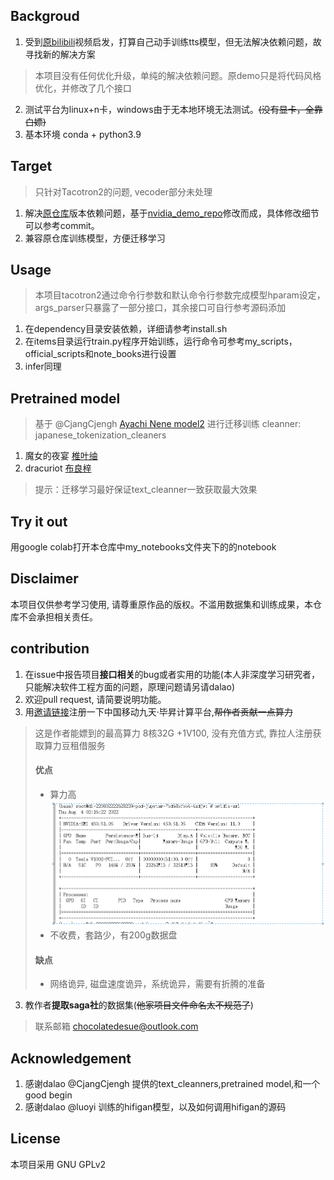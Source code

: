 ## Backgroud
1. 受到[原bilibili](https://www.bilibili.com/video/BV1rV4y177Z7?spm_id_from=333.999.0.0)视频启发，打算自己动手训练tts模型，但无法解决依赖问题，故寻找新的解决方案
> 本项目没有任何优化升级，单纯的解决依赖问题。原demo只是将代码风格优化，并修改了几个接口
2. 测试平台为linux+n卡，windows由于无本地环境无法测试。~~(没有显卡，全靠白嫖)~~
3. 基本环境 conda + python3.9


## Target
> 只针对Tacotron2的问题, vecoder部分未处理
1. 解决[原仓库](https://github.com/CjangCjengh/tacotron2-japanese)版本依赖问题，基于[nvidia_demo_repo](https://github.com/NVIDIA/DeepLearningExamples/tree/master/PyTorch/SpeechSynthesis/Tacotron2)修改而成，具体修改细节可以参考commit。
2. 兼容原仓库训练模型，方便迁移学习

## Usage
> 本项目tacotron2通过命令行参数和默认命令行参数完成模型hparam设定，args_parser只暴露了一部分接口，其余接口可自行参考源码添加
1. 在dependency目录安装依赖，详细请参考install.sh
2. 在items目录运行train.py程序开始训练，运行命令可参考my_scripts，official_scripts和note_books进行设置
3. infer同理


## Pretrained model 
> 基于 @CjangCjengh [Ayachi Nene model2](https://sjtueducn-my.sharepoint.com/:u:/g/personal/cjang_cjengh_sjtu_edu_cn/ETNLDYH_ZRpMmNR0VGALhNQB5-LiJOqTaWQz8tXtbvCV-g?e=7nf2Ec)  进行迁移训练 cleanner: japanese_tokenization_cleaners 
1. 魔女的夜宴 [椎叶䌷](https://stuxidianeducn-my.sharepoint.com/:u:/g/personal/21009200431_stu_xidian_edu_cn/EW6VP2LzfoROsde1Zg3kl2oBSr_A5YE6pI3t4NuNCPw31Q?e=HqPfU0)
2. dracuriot [布良梓](https://link.jscdn.cn/sharepoint/aHR0cHM6Ly9zdHV4aWRpYW5lZHVjbi1teS5zaGFyZXBvaW50LmNvbS86dTovZy9wZXJzb25hbC8yMTAwOTIwMDQzMV9zdHVfeGlkaWFuX2VkdV9jbi9FZl9Ob3F1YVp3Vk91ZW9lS1Q2eXUtQUJrV3lBcXIxMVpIUlRJZlYtdk9vSVZ3P2U9cGR1eHkw.pt)
> 提示：迁移学习最好保证text_cleanner一致获取最大效果

## Try it out 
<!-- TODO: add a colab notebook -->
<!-- [colab notebook]() -->
用google colab打开本仓库中my_notebooks文件夹下的的notebook


## Disclaimer
本项目仅供参考学习使用, 请尊重原作品的版权。不滥用数据集和训练成果，本仓库不会承担相关责任。

## contribution
1. 在issue中报告项目**接口相关**的bug或者实用的功能(本人非深度学习研究者，只能解决软件工程方面的问题，原理问题请另请dalao)
2. 欢迎pull request, 请简要说明功能。
3. 用[邀请链接](https://jiutian.10086.cn/web#/register?token=YWE4YTk2NDYtZjVlZC00NGMzLWJmY2UtNDFiNGQxZTE4OWMz)注册一下中国移动九天·毕昇计算平台,~~帮作者贡献一点算力~~
> 这是作者能嫖到的最高算力 8核32G +1V100, 没有充值方式, 靠拉人注册获取算力豆租借服务<br>
>#### 优点<br>
>- 算力高![image](./assert/suanli.png)
>- 不收费，套路少，有200g数据盘<br>
>#### 缺点<br>
>- 网络诡异, 磁盘速度诡异，系统诡异，需要有折腾的准备


3. 教作者**提取saga社**的数据集(~~他家项目文件命名太不规范了~~) 
> 联系邮箱  chocolatedesue@outlook.com

## Acknowledgement
1. 感谢dalao @CjangCjengh 提供的text_cleanners,pretrained model,和一个 good begin
2. 感谢dalao @luoyi 训练的hifigan模型，以及如何调用hifigan的源码


## License
本项目采用 GNU GPLv2




